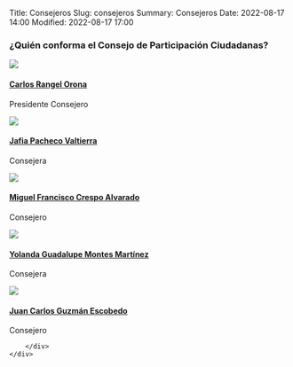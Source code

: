 Title: Consejeros
Slug: consejeros
Summary: Consejeros
Date: 2022-08-17 14:00
Modified: 2022-08-17 17:00

<!-- Consejeros -->
<div class="clearfix" id="consejeros">
    <div class="container">
        <h3>¿Quién conforma el Consejo de Participación Ciudadanas?</h3>
        <div class="row">
            <div class="col-lg-4 consejero">
                <a href="/consejeros/carlos-rangel-orona/">
                    <img class="rounded-circle" src="/theme/images/cpc-cro-150x150.jpg">
                    <h4 class="nombre">Carlos Rangel Orona</h4>
                </a>
                <p class="puesto">Presidente Consejero</p>
            </div>
            <div class="col-lg-4 consejero">
                <a href="/consejeros/jafia-pacheco-valtierra/">
                    <img class="rounded-circle" src="/theme/images/cpc-jpv-150x150.jpg">
                    <h4 class="nombre">Jafia Pacheco Valtierra</h4>
                </a>
                <p class="puesto">Consejera</p>
            </div>
            <div class="col-lg-4 consejero">
                <a href="/consejeros/miguel-francisco-crespo-alvarado/">
                    <img class="rounded-circle" src="/theme/images/cpc-mfca-150x150.jpg">
                    <h4 class="nombre">Miguel Francisco Crespo Alvarado</h4>
                </a>
                <p class="puesto">Consejero</p>
            </div>
            <div class="col-lg-4 consejero">
                <a href="/consejeros/yolanda-guadalupe-montes-martinez/">
                    <img class="rounded-circle" src="/theme/images/cpc-ygmm.jpg">
                    <h4 class="nombre">Yolanda Guadalupe Montes Martínez</h4>
                </a>
                <p class="puesto">Consejera</p>
            </div>
            <div class="col-lg-4 consejero">
                <a href="/consejeros/juan-carlos-guzman-escobedo/">
                    <img class="rounded-circle" src="/theme/images/cpc-jcge-150x150.jpg">
                    <h4 class="nombre">Juan Carlos Guzmán Escobedo</h4>
                </a>
                <p class="puesto">Consejero</p>
            </div>

        </div>
    </div>
</div>
